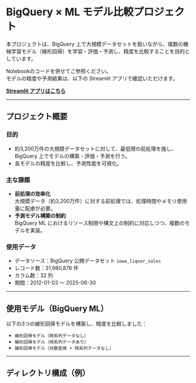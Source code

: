 # BigQuery × ML モデル比較プロジェクト

本プロジェクトは、BigQuery 上で大規模データセットを扱いながら、複数の機械学習モデル（線形回帰）を学習・評価・予測し、精度を比較することを目的としています。

Notebookのコードを併せてご参照ください。  
モデルの精度や予測結果は、以下の Streamlit アプリで確認いただけます。

**[Streamlit アプリはこちら](https://iowa-sales-project.streamlit.app/)**

---

## プロジェクト概要

### 目的

- 約3,200万件の大規模データセットに対して、最低限の前処理を施し、BigQuery 上でモデルの構築・評価・予測を行う。
- 各モデルの精度を比較し、予測性能を可視化。

### 主な課題

- **前処理の効率化**  
  大規模データ（約3,200万件）に対する前処理では、処理時間やメモリ使用量に配慮が必要。
- **予測モデル構築の制約**  
  BigQuery ML におけるリソース制限や構文上の制約に対応しつつ、複数のモデルを実装。

### 使用データ

- データソース：BigQuery 公開データセット `iowa_liquor_sales`
- レコード数：31,980,876 件
- カラム数：32 列
- 期間：2012-01-03 〜 2025-06-30

---

## 使用モデル（BigQuery ML）

以下の3つの線形回帰モデルを構築し、精度を比較しました：

- `線形回帰モデル（時系列データなし）`
- `線形回帰モデル（時系列データあり）`
- `線形回帰モデル（対数変換 + 時系列データなし）`

---

## ディレクトリ構成（例）


